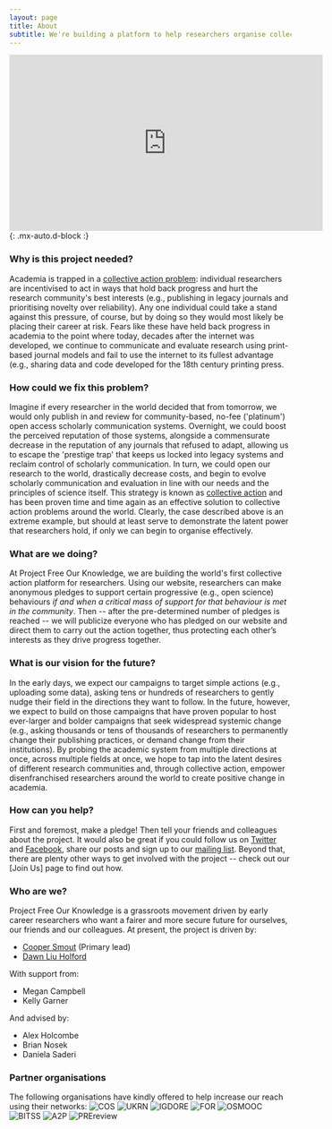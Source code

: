 ```yaml
---
layout: page
title: About
subtitle: We're building a platform to help researchers organise collective action in support of open and reproducible research practices
---
```


<iframe width="560" height="315" style="text-align:center" src="https://www.youtube.com/embed/vzB7Vh_gkLs" frameborder="0" allow="accelerometer; autoplay; clipboard-write; encrypted-media; gyroscope; picture-in-picture" allowfullscreen></iframe>{: .mx-auto.d-block :}

### Why is this project needed?
Academia is trapped in a [collective action problem](https://en.wikipedia.org/wiki/Collective_action_problem): individual researchers are incentivised to act in ways that hold back progress and hurt the research community's best interests (e.g., publishing in legacy journals and prioritising novelty over reliability). Any one individual could take a stand against this pressure, of course, but by doing so they would most likely be placing their career at risk. Fears like these have held back progress in academia to the point where today, decades after the internet was developed, we continue to communicate and evaluate research using print-based journal models and fail to use the internet to its fullest advantage (e.g., sharing data and code  developed for the 18th century printing press.

### How could we fix this problem?
Imagine if every researcher in the world decided that from tomorrow, we would only publish in and review for community-based, no-fee ('platinum') open access scholarly communication systems. Overnight, we could boost the perceived reputation of those systems, alongside a commensurate decrease in the reputation of any journals that refused to adapt, allowing us to escape the 'prestige trap' that keeps us locked into legacy systems and reclaim control of scholarly communication. In turn, we could open our research to the world, drastically decrease costs, and begin to evolve scholarly communication and evaluation in line with our needs and the principles of science itself. This strategy is known as [collective action](https://en.wikipedia.org/wiki/Collective_action#:~:text=Collective%20action%20refers%20to%20action,and%20achieve%20a%20common%20objective.) and has been proven time and time again as an effective solution to collective action problems around the world. Clearly, the case described above is an extreme example, but should at least serve to demonstrate the latent power that researchers hold, if only we can begin to organise effectively. 

### What are we doing?
At Project Free Our Knowledge, we are building the world's first collective action platform for researchers. Using our website, researchers can make anonymous pledges to support certain progressive (e.g., open science) behaviours *if and when a critical mass of support for that behaviour is met in the community*. Then -- after the pre-determined number of pledges is reached -- we will publicize everyone who has pledged on our website and direct them to carry out the action together, thus protecting each other’s interests as they drive progress together.

### What is our vision for the future? 
In the early days, we expect our campaigns to target simple actions (e.g., uploading some data), asking tens or hundreds of researchers to gently nudge their field in the directions they want to follow. In the future, however, we expect to build on those campaigns that have proven popular to host ever-larger and bolder campaigns that seek widespread systemic change (e.g., asking thousands or tens of thousands of researchers to permanently change their publishing practices, or demand change from their institutions). By probing the academic system from multiple directions at once, across multiple fields at once, we hope to tap into the latent desires of different research communities and, through collective action, empower disenfranchised researchers around the world to create positive change in academia.

### How can you help?
First and foremost, make a pledge! Then tell your friends and colleagues about the project. It would also be great if you could follow us on [Twitter](https://twitter.com/projectFOK) and [Facebook](https://www.facebook.com/projectFOK), share our posts and sign up to our [mailing list](http://eepurl.com/dFVBVz). Beyond that, there are plenty other ways to get involved with the project -- check out our [Join Us] page to find out how.

### Who are we?
Project Free Our Knowledge is a grassroots movement driven by early career researchers who want a fairer and more secure future for ourselves, our friends and our colleagues. At present, the project is driven by:

* [Cooper Smout](https://www.coopersmout.com/) (Primary lead)
* [Dawn Liu Holford](https://www.essex.ac.uk/people/liuda52701/dawn-holford)

With support from:

* Megan Campbell
* Kelly Garner

And advised by:

* Alex Holcombe
* Brian Nosek
* Daniela Saderi

### Partner organisations
The following organisations have kindly offered to help increase our reach using their networks: 
![COS](assets/img/cos.png) ![UKRN](assets/img/UKRN.png) ![IGDORE](assets/img/IGDORE.png) 
![FOR](assets/img/future_of_research.png) ![OSMOOC](assets/img/osmooc.png)![BITSS](assets/img/bitss.png) 
![A2P](assets/img/Access2perspectives.png) ![PREreview](assets/img/PREreview.png)
